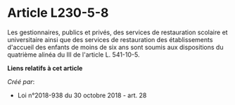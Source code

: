 # Article L230-5-8

Les gestionnaires, publics et privés, des services de restauration scolaire et universitaire ainsi que des services de
restauration des établissements d'accueil des enfants de moins de six ans sont soumis aux dispositions du quatrième alinéa du
III de l'article L. 541-10-5.

**Liens relatifs à cet article**

_Créé par_:

  - Loi n°2018-938 du 30 octobre 2018 - art. 28
